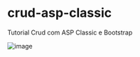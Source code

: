 # crud-asp-classic
Tutorial Crud com ASP Classic e Bootstrap

![image](https://user-images.githubusercontent.com/25492122/107249843-7c29c580-6a12-11eb-9a66-5ed39fc3b986.png)
